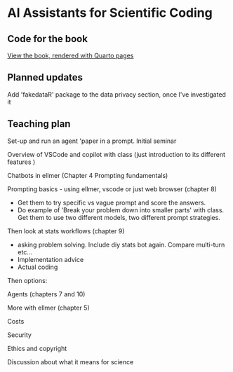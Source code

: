 # AI Assistants for Scientific Coding

## Code for the book 

[View the book, rendered with Quarto pages](https://www.seascapemodels.org/AI-assistants-for-scientific-coding/)

## Planned updates

Add 'fakedataR' package to the data privacy section, once I've investigated it

## Teaching plan

Set-up and run an agent 'paper in a prompt. 
Initial seminar

Overview of VSCode and copilot with class (just introduction to its different features )

Chatbots in ellmer (Chapter 4 Prompting fundamentals)

Prompting basics - using ellmer, vscode or just web browser (chapter 8)
- Get them to try specific vs vague prompt and score the answers. 
- Do example of 'Break your problem down into smaller parts' with class. Get them to use two different models, two different prompt strategies. 

Then look at stats workflows (chapter 9)
- asking problem solving. Include diy stats bot again. Compare multi-turn etc...
- Implementation advice
- Actual coding 

Then options: 

Agents (chapters 7 and 10)

More with ellmer (chapter 5)

Costs

Security

Ethics and copyright

Discussion about what it means for science 